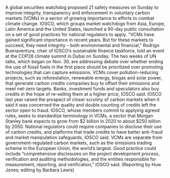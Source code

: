 A global securities watchdog proposed 21 safety measures on Sunday to improve integrity, transparency and enforcement in voluntary carbon markets (VCMs) in a sector of growing importance to efforts to combat climate change.
IOSCO, which groups market watchdogs from Asia, Europe, Latin America and the United States, launched a 90-day public consultation on a set of good practices for national regulators to apply.
“VCMs have gained significant importance in recent years. But for these markets to succeed, they need integrity – both environmental and financial,” Rodrigo Buenaventura, chair of IOSCO’s sustainable finance taskforce, told an event at the COP28 climate summit in Dubai on Sunday.
The two weeks of UN talks, which began on Nov. 30, are addressing debate over whether ending the use of fossil fuels in the first place should be prioritized over promoting technologies that can capture emissions.
VCMs cover pollution-reducing projects, such as reforestation, renewable energy, biogas and solar power, that generate carbon credits companies buy to offset their emissions and meet net-zero targets.
Banks, investment funds and speculators also buy credits in the hope of re-selling them at a higher price, IOSCO said.
IOSCO last year raised the prospect of closer scrutiny of carbon markets when it said it was concerned the quality and double counting of credits left the sector open to fraud.
IOSCO, whose members commit to applying agreed rules, seeks to standardize terminology in VCMs, a sector that Morgan Stanley bank expects to grow from $2 billion in 2020 to about $250 billion by 2050.
National regulators could require companies to disclose their use of carbon credits, and platforms that trade credits to have better anti-fraud and market manipulation safeguards, IOSCO said.
VCMs are separate from government-regulated carbon markets, such as the emissions trading scheme in the European Union, the world’s largest.
Good practice could include “comprehensive disclosures on the project development process, verification and auditing methodologies, and the entities responsible for measurement, reporting, and verification,” IOSCO said.
(Reporting by Huw Jones; editing by Barbara Lewis)